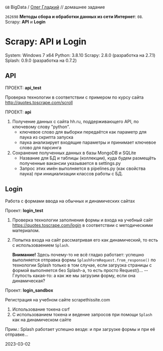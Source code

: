 ﻿`GB` BigData / [Олег Гладкий](https://gb.ru/users/3837199) // домашнее задание

`262698` __Методы сбора и обработки данных из сети Интернет__:  `08`. Scrapy: __API__ и __Login__

# Scrapy: API и Login
System: Windows 7 x64
Python: 3.8.10
Scrapy: 2.8.0 (разработка на 2.7.1)
Splash: 0.9.0 (разработка на 0.7.2)

## API

ПРОЕКТ: __api\_test__

Проверка технологии в соответствии с примером по курсу сайта http://quotes.toscrape.com/scroll

<!--  -->


ПРОЕКТ: __api__

1. Получение данных с сайта hh.ru, поддерживающего API, по ключевому слову "python".
   * ключевое слово для выборки передаётся как параметр для паука из скрипта запуска
   * паука анализирует входящие параметры и принимает ключевое слово для парсинга
2. Сохранение полученных данных в базы MongoDB и SQLite
   * Название для БД и таблицы (коллекции), куда будем размещёть полученные вакансии указывается в settings.py
   * Запрос этих имён выполняется в pipelines.py (как свойства паука) при инициализации классов работы с БД.

## Login
Работа с формами ввода на обычных и динамических сайтах

Проект: __login\_test__

1. Проверка технологии заполнения формы и входа на учебный сайт https://quotes.toscrape.com/login в соответствии с методическими материалом.

2. Попытка входа на сайт рассматривая его как динамический, то есть с использоваением `Splash`.

   __Внимание!__
   Здесь почему-то не всё гладко работает: успешно выполняется отправка формы `SplashFormRequest.from_response()` по технологии Splash только в том случае, если загрузка страницы с формой выполняется без Splash-а, то есть просто Request()... -- Глупость какая-то: а как же мы загрузим форму, если она динамическая?

<!--  -->

Проект: __login\_sandbox__

Регистрация на учебном сайте scrapethissite.com
1. Использование токена csrf
2. С использованием токена и ведение запросов при помощи `Splash` как на динамическом сайте

Прим.: Splash работает успешно везде: и при загрузке формы и при её отправке...
<!--  -->

2023-03-02
